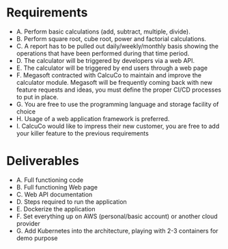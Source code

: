 # Requirements #
* A. Perform basic calculations (add, subtract, multiple, divide).
* B. Perform square root, cube root, power and factorial calculations.
* C. A report has to be pulled out daily/weekly/monthly basis showing the operations that have been
performed during that time period.
* D. The calculator will be triggered by developers via a web API.
* E. The calculator will be triggered by end users through a web page
* F. Megasoft contracted with CalcuCo to maintain and improve the calculator module. Megasoft will be
frequently coming back with new feature requests and ideas, you must define the proper CI/CD
processes to put in place.
* G. You are free to use the programming language and storage facility of choice
* H. Usage of a web application framework is preferred.
* I. CalcuCo would like to impress their new customer, you are free to add your killer feature to the
previous requirements

# Deliverables #
* A. Full functioning code
* B. Full functioning Web page
* C. Web API documentation
* D. Steps required to run the application
* E. Dockerize the application
* F. Set everything up on AWS (personal/basic account) or another cloud provider
* G. Add Kubernetes into the architecture, playing with 2-3 containers for demo purpose
